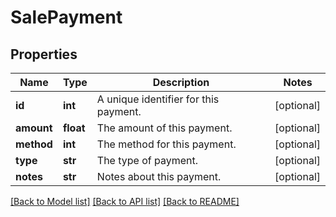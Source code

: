 # SalePayment

## Properties
Name | Type | Description | Notes
------------ | ------------- | ------------- | -------------
**id** | **int** | A unique identifier for this payment. | [optional] 
**amount** | **float** | The amount of this payment. | [optional] 
**method** | **int** | The method for this payment. | [optional] 
**type** | **str** | The type of payment. | [optional] 
**notes** | **str** | Notes about this payment. | [optional] 

[[Back to Model list]](../README.md#documentation-for-models) [[Back to API list]](../README.md#documentation-for-api-endpoints) [[Back to README]](../README.md)


